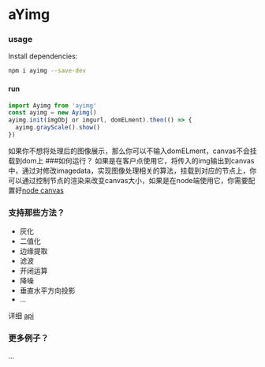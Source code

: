 # aYimg

### usage

Install dependencies:
```bash
npm i ayimg --save-dev
```

#### run
```javascript
import Ayimg from 'ayimg'
const ayimg = new Ayimg()
ayimg.init(imgObj or imgurl, domELment).then(() => {
  ayimg.grayScale().show()
})
```
如果你不想将处理后的图像展示，那么你可以不输入domELment，canvas不会挂载到dom上
###如何运行？
   如果是在客户点使用它，将传入的img输出到canvas中，通过对修改imagedata，实现图像处理相关的算法，挂载到对应的节点上，你可以通过控制节点的渲染来改变canvas大小，如果是在node端使用它，你需要配置好[node canvas](https://github.com/Automattic/node-canvas)

### 支持那些方法？
- 灰化
- 二值化
- 边缘提取
- 滤波
- 开闭运算
- 降噪
- 垂直水平方向投影
- ...

详细 [api](https://github.com/takeern/aYimg/tree/master/docs)

### 更多例子？
...